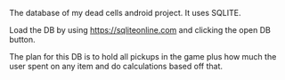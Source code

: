 The database of my dead cells android project. It uses SQLITE.

Load the DB by using https://sqliteonline.com and clicking the open DB button.

The plan for this DB is to hold all pickups in the game plus how much the user spent on any item and do calculations based off that.
